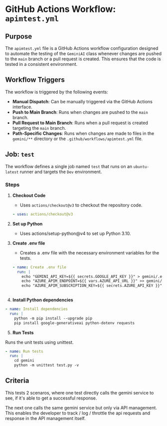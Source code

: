 # GitHub Actions Workflow: `apimtest.yml`

## Purpose
The `apimtest.yml` file is a GitHub Actions workflow configuration designed to automate the testing of the `GeminiAI` class whenever changes are pushed to the `main` branch or a pull request is created. This ensures that the code is tested in a consistent environment.

## Workflow Triggers
The workflow is triggered by the following events:
- **Manual Dispatch**: Can be manually triggered via the GitHub Actions interface.
- **Push to Main Branch**: Runs when changes are pushed to the `main` branch.
- **Pull Request to Main Branch**: Runs when a pull request is created targeting the `main` branch.
- **Path-Specific Changes**: Runs when changes are made to files in the `gemini/**` directory or the `.github/workflows/apimtest.yml` file.

## Job: `test`
The workflow defines a single job named `test` that runs on an `ubuntu-latest` runner and targets the `Dev` environment.

### Steps
1. **Checkout Code**
   - Uses `actions/checkout@v3` to checkout the repository code.
   ```yaml
   - uses: actions/checkout@v3
2. **Set up Python**

   - Uses actions/setup-python@v4 to set up Python 3.10.
3. **Create .env file**

   - Creates a .env file with the necessary environment variables for the tests.

   ```yaml
   - name: Create .env file
     run: |
       echo "GEMINI_API_KEY=${{ secrets.GOOGLE_API_KEY }}" > gemini/.env
       echo "AZURE_APIM_ENDPOINT=${{ vars.AZURE_API_URL }}" >> gemini/.env
       echo "AZURE_APIM_SUBSCRIPTION_KEY=${{ secrets.AZURE_API_KEY }}" >> gemini/.env
      
    ```

4. **Install Python dependencies**

```yaml
- name: Install dependencies
  run: |
    python -m pip install --upgrade pip
    pip install google-generativeai python-dotenv requests

```
5. **Run Tests**

Runs the unit tests using unittest.

```yaml
- name: Run tests
  run: |
    cd gemini
    python -m unittest test.py -v
```

## Criteria

This tests 2 scenaros, where one test directly calls the gemini service to see, if it's able to get a successful response.

The next one calls the same gemini service but only via API management. This enables the developer to track / log / throttle the api requests and response in the API management itself.